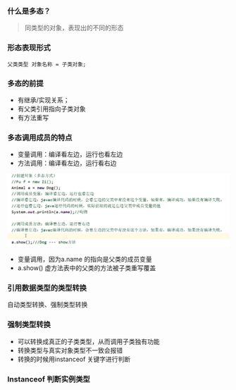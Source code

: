 ### 什么是多态？

> 同类型的对象，表现出的不同的形态

### 形态表现形式

`父类类型 对象名称 = 子类对象;`

### 多态的前提

- 有继承/实现关系；
- 有父类引用指向子类对象
- 有方法重写

### 多态调用成员的特点

- 变量调用：编译看左边，运行也看左边
- 方法调用：编译看左边，运行看右边

![image-20231113150751842](\Java\note\image\多态.png)

- 变量调用，因为a.name 的指向是父类的成员变量
- a.show()   虚方法表中的父类的方法被子类重写覆盖



### 引用数据类型的类型转换

自动类型转换、强制类型转换

### 强制类型转换

- 可以转换成真正的子类类型，从而调用子类独有功能
- 转换类型与真实对象类型不一致会报错
- 转换的时候用instanceof 关键字进行判断

### Instanceof 判断实例类型